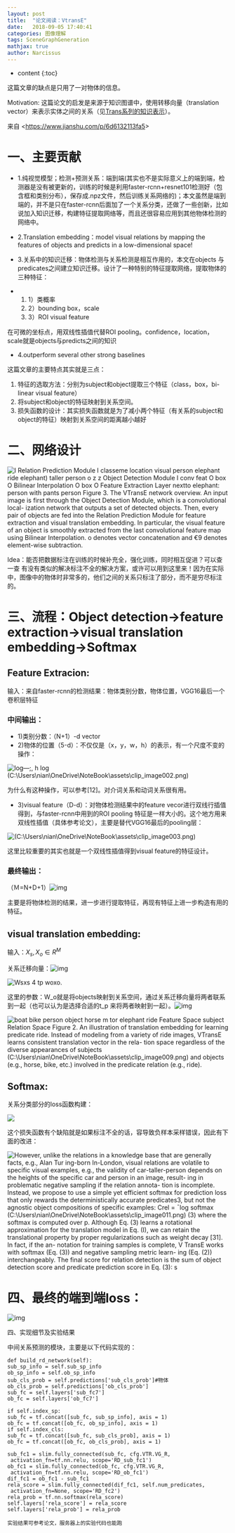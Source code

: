 ```yaml
---
layout: post
title:  "论文阅读：VtransE"
date:   2018-09-05 17:40:41
categories: 图像理解
tags: SceneGraphGeneration
mathjax: true
author: Narcissus
---
```


* content
{:toc}



这篇文章的缺点是只用了一对物体的信息。

Motivation: 这篇论文的启发是来源于知识图谱中，使用转移向量（translation vector）来表示实体之间的关系（见[Trans系列的知识表示](https://blog.csdn.net/wp_csdn/article/details/79607727)）。

 

来自 <<https://www.jianshu.com/p/6d6132113fa5>> 

 

# 一、主要贡献

- 1.纯视觉模型；检测+预测关系：端到端(其实也不是实际意义上的端到端，检测器是没有被更新的，训练的时候是利用faster-rcnn+resnet101检测好（包含框和类别分布），保存成.npz文件，然后训练关系网络的)；本文虽然是端到端的，并不是只在faster-rcnn后面加了一个关系分类，还做了一些创新，比如说加入知识迁移，构建特征提取网络等，而且还很容易应用到其他物体检测的网络中。

- 2.Translation      embedding：model visual      relations by mapping the features of objects and predicts in a      low-dimensional space!

- 3.关系中的知识迁移：物体检测与关系检测是相互作用的，本文在objects 与predicates之间建立知识迁移。设计了一种特别的特征提取网络，提取物体的三种特征：

- 1. 1）类概率
  2. 2）bounding box，scale
  3. 3）ROI visual feature

在可微的坐标点，用双线性插值代替ROI pooling。confidence，location，scale就是objects与predicts之间的知识

- 4.outperform several other      strong baselines

这篇文章的主要特点其实就是三点：

1. 特征的选取方法：分别为subject和object提取三个特征（class，box，bi-linear visual      feature）
2. 将subject和object的特征映射到关系空间。
3. 损失函数的设计：其实损失函数就是为了减小两个特征（有关系的subject和object的特征）映射到关系空间的距离越小越好

# 二、网络设计

![I Relation Prediction Module  I classeme location visual  person  elephant  ride elephant)  taller  person  o  z  z  Object Detection Module I  conv  feat  O box O  Bilinear  Interpolation  O box O  Feature  Extraction  Layer  nextto elephant:  person  with  pants  person  Figure 3. The VTransE network overview. An input image is first through the Object Detection Module, which is a convolutional local-  ization network that outputs a set of detected objects. Then, every pair of objects are fed into the Relation Prediction Module for feature  extraction and visual translation embedding. In particular, the visual feature of an object is smoothly extracted from the last convolutional  feature map using Bilinear Interpolation. o denotes vector concatenation and €9 denotes element-wise subtraction. ](https://ws1.sinaimg.cn/large/007tAU6Agy1fz0dw5tbopj315o0fm7d5.jpg)

Idea：能否把数据标注在训练的时候补充全，强化训练，同时相互促进？可以查一查 有没有类似的解决标注不全的解决方案，或许可以用到这里来！因为在实际中，图像中的物体时非常多的，他们之间的关系只标注了部分，而不是穷尽标注的。

# 三、流程：Object detection->feature extraction->visual translation embedding->Softmax

 

 

## Feature Extracion:

 

输入：来自faster-rcnn的检测结果：物体类别分数，物体位置，VGG16最后一个卷积层特征

 

### 中间输出：

- 1)类别分数：（N+1）-d vector
- 2)物体的位置（5-d）：不仅仅是（x，y，w，h）的表示，有一个尺度不变的操作：

![log—;, h log  (C:\Users\nian\OneDrive\NoteBook\assets\clip_image002.png) ](https://ws1.sinaimg.cn/large/007tAU6Agy1fz0dwhkjcaj30n202jmx7.jpg)

为什么有这种操作，可以参考[12]。对介词关系和动词关系很有用。

- 3)visual feature（D-d）：对物体检测结果中的feature vecor进行双线行插值得到，与faster-rcnn中用到的ROI pooling 特征是一样大小的。这个地方用来双线性插值（具体参考论文），主要是替代VGG16最后的pooling层：

![(C:\Users\nian\OneDrive\NoteBook\assets\clip_image003.png) ](https://ws1.sinaimg.cn/large/007tAU6Agy1fz0dwq9hmqj30nz03v3ym.jpg)

这里比较重要的其实也就是一个双线性插值得到visual feature的特征设计。

### 最终输出：

（Ｍ=N+D+1）![img](https://ws1.sinaimg.cn/large/007tAU6Agy1fz0dwz52g4j30fu00kmwx.jpg)

主要是将物体检测的结果，进一步进行提取特征，再现有特征上进一步构造有用的特征。

 

 

## visual translation embedding:

 

输入：$X_s,X_o\in R^M$

 

关系迁移向量：![img](https://ws1.sinaimg.cn/large/007tAU6Agy1fz0dyk1mcij307e00mt8h.jpg)

![Wsxs _4_ tp  woxo. ](https://ws1.sinaimg.cn/large/007tAU6Agy1fz0dyrsru3j30ad01w0sl.jpg)

这里的参数：W_o就是将objects映射到关系空间，通过关系迁移向量将两者联系到一起（也可以认为是选择合适的t_p 来将两者映射到一起）。![img](https://ws1.sinaimg.cn/large/007tAU6Agy1fz0dz0o4poj30g4014t8n.jpg)

 

![boat  bike  person  object  horse  m tor elephant  ride  Feature Space  subject  Relation Space  Figure 2. An illustration of translation embedding for learning  predicate ride. Instead of modeling from a variety of ride  images, VTransE learns consistent translation vector in the rela-  tion space regardless of the diverse appearances of subjects (C:\Users\nian\OneDrive\NoteBook\assets\clip_image009.png) and objects (e.g., horse, bike, etc.) involved in the  predicate relation (e.g., ride). ](https://ws1.sinaimg.cn/large/007tAU6Agy1fz0dzajl27j30qb0j179h.jpg)

 

## Softmax:

 

关系分类部分的loss函数构建：

 

![](https://ws1.sinaimg.cn/large/007tAU6Agy1fz0e0qyaauj30c702eq2z.jpg)

 

这个损失函数有个缺陷就是如果标注不全的话，容导致负样本采样错误，因此有下面的改进：

![However, unlike the relations in a knowledge base that  are generally facts, e.g., Alan Tur ing-born In-London,  visual relations are volatile to specific visual examples,  e.g., the validity of car-taller-person depends on the  heights of the specific car and person in an image, result-  ing in problematic negative sampling if the relation annota-  tion is incomplete. Instead, we propose to use a simple yet  efficient softmax for prediction loss that only rewards the  deterministically accurate predicates3, but not the agnostic  object compositions of specific examples:  Crel = ¯log softmax (C:\Users\nian\OneDrive\NoteBook\assets\clip_image011.png)  (3)  where the softmax is computed over p. Although Eq. (3)  learns a rotational approximation for the translation model  in Eq. (I), we can retain the translational property by proper  regularizations such as weight decay [31]. In fact, if the an-  notation for training samples is complete, V TransE works  with softmax (Eq. (3)) and negative sampling metric learn-  ing (Eq. (2)) interchangeably.  The final score for relation detection is the sum of object  detection score and predicate prediction score in Eq. (3):  s ](https://ws1.sinaimg.cn/large/007tAU6Agy1fz0dzjvmgcj30sf0s6n2h.jpg)

 

 

# 四、最终的端到端loss：

![img](https://ws1.sinaimg.cn/large/007tAU6Agy1fz0dzveuwgj305200ka9t.jpg)

 

四、实现细节及实验结果

 

中间关系预测的模块，主要是以下代码实现的：

```
def build_rd_network(self):
sub_sp_info = self.sub_sp_info
ob_sp_info = self.ob_sp_info
sub_cls_prob = self.predictions['sub_cls_prob']#物体
ob_cls_prob = self.predictions['ob_cls_prob']
sub_fc = self.layers['sub_fc7']
ob_fc = self.layers['ob_fc7']
 
if self.index_sp:
sub_fc = tf.concat([sub_fc, sub_sp_info], axis = 1)
ob_fc = tf.concat([ob_fc, ob_sp_info], axis = 1)
if self.index_cls:
sub_fc = tf.concat([sub_fc, sub_cls_prob], axis = 1)
ob_fc = tf.concat([ob_fc, ob_cls_prob], axis = 1)
 
sub_fc1 = slim.fully_connected(sub_fc, cfg.VTR.VG_R, 
 activation_fn=tf.nn.relu, scope='RD_sub_fc1')
ob_fc1 = slim.fully_connected(ob_fc, cfg.VTR.VG_R, 
 activation_fn=tf.nn.relu, scope='RD_ob_fc1')
dif_fc1 = ob_fc1 - sub_fc1
rela_score = slim.fully_connected(dif_fc1, self.num_predicates, 
 activation_fn=None, scope='RD_fc2')
rela_prob = tf.nn.softmax(rela_score)
self.layers['rela_score'] = rela_score
self.layers['rela_prob'] = rela_prob
 
实验结果可参考论文，服务器上的实验代码也能跑
```
